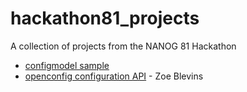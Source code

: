 # hackathon81_projects
A collection of projects from the NANOG 81 Hackathon

* [configmodel sample](https://github.com/nanog/hackathon81_configmodel)
* [openconfig configuration API](https://github.com/zsblevins/nanog81-hackathon) - Zoe Blevins
